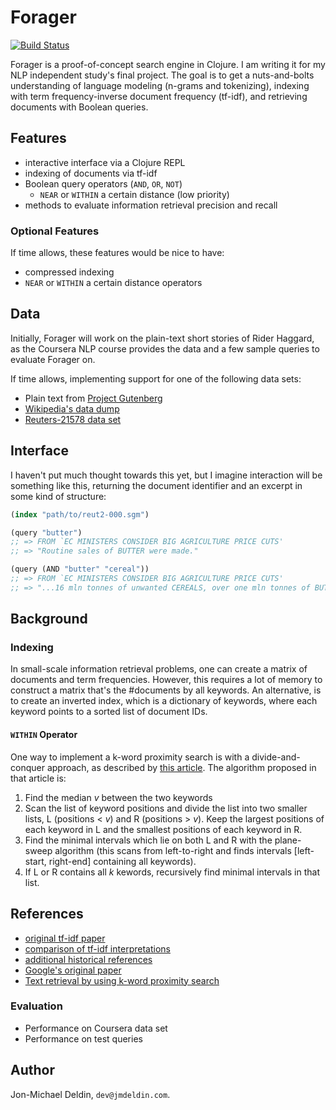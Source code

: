 # Forager
[![Build Status](https://travis-ci.org/jmdeldin/forager.png)](https://travis-ci.org/jmdeldin/forager)

Forager is a proof-of-concept search engine in Clojure. I am writing it
for my NLP independent study's final project. The goal is to get a
nuts-and-bolts understanding of language modeling (n-grams and
tokenizing), indexing with term frequency-inverse document frequency
(tf-idf), and retrieving documents with Boolean queries.

## Features

- interactive interface via a Clojure REPL
- indexing of documents via tf-idf
- Boolean query operators (`AND`, `OR`, `NOT`)
  - `NEAR` or `WITHIN` a certain distance (low priority)
- methods to evaluate information retrieval precision and recall

### Optional Features

If time allows, these features would be nice to have:

- compressed indexing
- `NEAR` or `WITHIN` a certain distance operators

## Data

Initially, Forager will work on the plain-text short stories of Rider
Haggard, as the Coursera NLP course provides the data and a few sample
queries to evaluate Forager on.

If time allows, implementing support for one of the following data sets:

- Plain text from [Project Gutenberg](http://www.gutenberg.org)
- [Wikipedia's data dump](http://en.wikipedia.org/wiki/Wikipedia:Database_download)
- [Reuters-21578 data set](http://www.daviddlewis.com/resources/testcollections/reuters21578/)

## Interface

I haven't put much thought towards this yet, but I imagine interaction
will be something like this, returning the document identifier and an
excerpt in some kind of structure:

```clojure
(index "path/to/reut2-000.sgm")

(query "butter")
;; => FROM `EC MINISTERS CONSIDER BIG AGRICULTURE PRICE CUTS'
;; => "Routine sales of BUTTER were made."

(query (AND "butter" "cereal"))
;; => FROM `EC MINISTERS CONSIDER BIG AGRICULTURE PRICE CUTS'
;; => "...16 mln tonnes of unwanted CEREALS, over one mln tonnes of BUTTER..."
```

## Background

### Indexing

In small-scale information retrieval problems, one can create a matrix
of documents and term frequencies. However, this requires a lot of
memory to construct a matrix that's the #documents by all keywords. An
alternative, is to create an inverted index, which is a dictionary of
keywords, where each keyword points to a sorted list of document IDs.

#### `WITHIN` Operator

One way to implement a k-word proximity search is with a
divide-and-conquer approach, as described by
[this article](http://citeseerx.ist.psu.edu/viewdoc/summary?doi=10.1.1.26.3610).
The algorithm proposed in that article is:

1. Find the median *v* between the two keywords
2. Scan the list of keyword positions and divide the list into two
smaller lists, L (positions < *v*) and R (positions > *v*). Keep the
largest positions of each keyword in L and the smallest positions of
each keyword in R.
3. Find the minimal intervals which lie on both L and R with the
plane-sweep algorithm (this scans from left-to-right and finds intervals
[left-start, right-end] containing all keywords).
4. If L or R contains all *k* kewords, recursively find minimal
intervals in that list.

## References

- [original tf-idf paper](http://dl.acm.org/citation.cfm?id=358466)
- [comparison of tf-idf interpretations](http://dl.acm.org/citation.cfm?id=1390334.1390409)
- [additional historical references](http://nlp.stanford.edu/IR-book/html/htmledition/references-and-further-reading-6.html)
- [Google's original paper](http://infolab.stanford.edu/~backrub/google.html)
- [Text retrieval by using k-word proximity search](http://citeseerx.ist.psu.edu/viewdoc/summary?doi=10.1.1.26.3610)

### Evaluation

- Performance on Coursera data set
- Performance on test queries

## Author

Jon-Michael Deldin, `dev@jmdeldin.com`.
